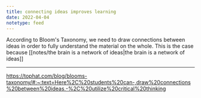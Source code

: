 ```yaml
---
title: connecting ideas improves learning
date: 2022-04-04
notetype: feed
---
```


According to Bloom's Taxonomy, we need to draw connections between ideas in order to fully understand the material on the whole. This is the case because [[notes/the brain is a network of ideas|the brain is a network of ideas]]

---
https://tophat.com/blog/blooms-taxonomy/#:~:text=Here%2C%20students%20can-,draw%20connections%20between%20ideas,-%2C%20utilize%20critical%20thinking